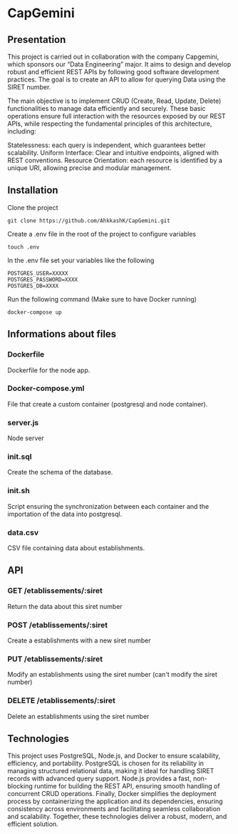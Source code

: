 # CapGemini

## Presentation

This project is carried out in collaboration with the company Capgemini, which sponsors our “Data Engineering” major. It aims to design and develop robust and efficient REST APIs by following good software development practices. The goal is to create an API to allow for querying Data using the SIRET number.

The main objective is to implement CRUD (Create, Read, Update, Delete) functionalities to manage data efficiently and securely. These basic operations ensure full interaction with the resources exposed by our REST APIs, while respecting the fundamental principles of this architecture, including:

Statelessness: each query is independent, which guarantees better scalability.
Uniform Interface: Clear and intuitive endpoints, aligned with REST conventions.
Resource Orientation: each resource is identified by a unique URI, allowing precise and modular management.

## Installation

Clone the project
```
git clone https://github.com/AhkkashK/CapGemini.git
```
Create a .env file in the root of the project to configure variables
```
touch .env
```
In the .env file set your variables like the following
```
POSTGRES_USER=XXXXX
POSTGRES_PASSWORD=XXXX
POSTGRES_DB=XXXX
```
Run the following command (Make sure to have Docker running)
```
docker-compose up
```
## Informations about files

### Dockerfile
Dockerfile for the node app.

### Docker-compose.yml
File that create a custom container (postgresql and node container).

### server.js
Node server

### init.sql
Create the schema of the database.

### init.sh
Script ensuring the synchronization between each container and the importation of the data into postgresql.

### data.csv
CSV file containing data about establishments.

## API

### GET /etablissements/:siret

Return the data about this siret number

### POST /etablissements/:siret

Create a establishments with a new siret number

### PUT /etablissements/:siret

Modify an establishments using the siret number (can't modify the siret number)

### DELETE /etablissements/:siret

Delete an establishments using the siret number


## Technologies

This project uses PostgreSQL, Node.js, and Docker to ensure scalability, efficiency, and portability. PostgreSQL is chosen for its reliability in managing structured relational data, making it ideal for handling SIRET records with advanced query support. Node.js provides a fast, non-blocking runtime for building the REST API, ensuring smooth handling of concurrent CRUD operations. Finally, Docker simplifies the deployment process by containerizing the application and its dependencies, ensuring consistency across environments and facilitating seamless collaboration and scalability. Together, these technologies deliver a robust, modern, and efficient solution.








